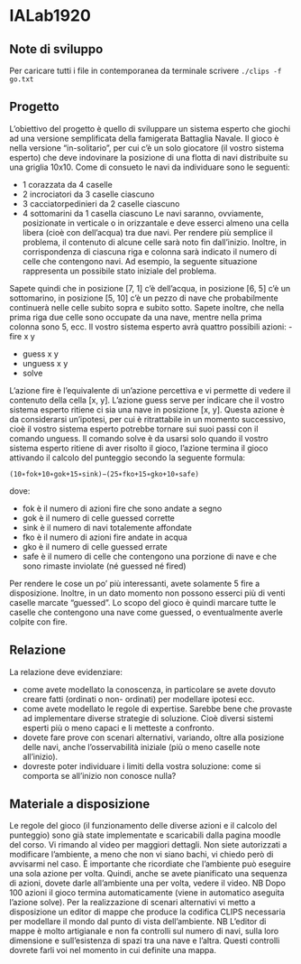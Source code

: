 # IALab1920
## Note di sviluppo
Per caricare tutti i file in contemporanea da terminale scrivere `./clips -f go.txt`

## Progetto
L’obiettivo del progetto è quello di sviluppare un sistema esperto che giochi ad una versione semplificata della famigerata Battaglia Navale.
Il gioco è nella versione “in-solitario”, per cui c’è un solo giocatore (il vostro sistema esperto) che deve indovinare la posizione di una flotta di navi distribuite su una griglia 10x10.
Come di consueto le navi da individuare sono le seguenti:
- 1 corazzata da 4 caselle
- 2 incrociatori da 3 caselle ciascuno
- 3 cacciatorpedinieri da 2 caselle ciascuno
- 4 sottomarini da 1 casella ciascuno
Le navi saranno, ovviamente, posizionate in verticale o in orizzantale e deve esserci almeno una cella libera (cioè con dell’acqua) tra due navi.
Per rendere più semplice il problema, il contenuto di alcune celle sarà noto fin dall’inizio. Inoltre, in corrispondenza di ciascuna riga e colonna sarà indicato il numero di celle che contengono navi.
Ad esempio, la seguente situazione rappresenta un possibile stato iniziale del problema.


Sapete quindi che in posizione [7, 1] c’è dell’acqua, in posizione [6, 5] c’è un sottomarino, in posizione [5, 10] c’è un pezzo di nave che probabilmente continuerà nelle celle subito sopra e subito sotto. Sapete inoltre, che nella prima riga due celle sono occupate da una nave, mentre nella prima colonna sono 5, ecc.
Il vostro sistema esperto avrà quattro possibili azioni: - fire x y
- guess x y
- unguess x y
- solve

L’azione fire è l’equivalente di un’azione percettiva e vi permette di vedere il contenuto della cella [x, y].
L’azione guess serve per indicare che il vostro sistema esperto ritiene ci sia una nave in posizione [x, y]. Questa azione è da considerarsi un’ipotesi, per cui è ritrattabile in un momento successivo, cioè il vostro sistema esperto potrebbe tornare sui suoi passi con il comando unguess.
Il comando solve è da usarsi solo quando il vostro sistema esperto ritiene di aver risolto il gioco, l’azione termina il gioco attivando il calcolo del punteggio secondo la seguente formula:

`(10∗fok+10∗gok+15∗sink)−(25∗fko+15∗gko+10∗safe)`

dove:
- fok è il numero di azioni fire che sono andate a segno
- gok è il numero di celle guessed corrette
- sink è il numero di navi totalemente affondate
- fko è il numero di azioni fire andate in acqua
- gko è il numero di celle guessed errate
- safe è il numero di celle che contengono una porzione di nave e che sono rimaste inviolate (né guessed né fired)

Per rendere le cose un po’ più interessanti, avete solamente 5 fire a disposizione. Inoltre, in un dato momento non possono esserci più di venti caselle marcate “guessed”.
Lo scopo del gioco è quindi marcare tutte le caselle che contengono una nave come guessed, o eventualmente averle colpite con fire.

## Relazione
La relazione deve evidenziare:
- come avete modellato la conoscenza, in particolare se avete dovuto creare fatti (ordinati o non- ordinati) per modellare ipotesi ecc.
- come avete modellato le regole di expertise. Sarebbe bene che provaste ad implementare diverse strategie di soluzione. Cioè diversi sistemi esperti più o meno capaci e li metteste a confronto.
- dovete fare prove con scenari alternativi, variando, oltre alla posizione delle navi, anche l’osservabilità iniziale (più o meno caselle note all’inizio).
- dovreste poter individuare i limiti della vostra soluzione: come si comporta se all’inizio non conosce nulla?

## Materiale a disposizione
Le regole del gioco (il funzionamento delle diverse azioni e il calcolo del punteggio) sono già state implementate e scaricabili dalla pagina moodle del corso. Vi rimando al video per maggiori dettagli. Non siete autorizzati a modificare l’ambiente, a meno che non vi siano bachi, vi chiedo però di avvisarmi nel caso.
È importante che ricordiate che l’ambiente può eseguire una sola azione per volta. Quindi, anche se avete pianificato una sequenza di azioni, dovete darle all’ambiente una per volta, vedere il video. NB Dopo 100 azioni il gioco termina automaticamente (viene in automatico aseguita l’azione solve).
Per la realizzazione di scenari alternativi vi metto a disposizione un editor di mappe che produce la codifica CLIPS necessaria per modellare il mondo dal punto di vista dell’ambiente.
NB L’editor di mappe è molto artigianale e non fa controlli sul numero di navi, sulla loro dimensione e sull’esistenza di spazi tra una nave e l’altra. Questi controlli dovrete farli voi nel momento in cui definite una mappa.
